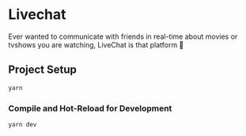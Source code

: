 # Livechat

Ever wanted to communicate with friends in real-time about movies or tvshows you are watching, LiveChat is that platform 🎉


## Project Setup

```sh
yarn
```

### Compile and Hot-Reload for Development

```sh
yarn dev
```
